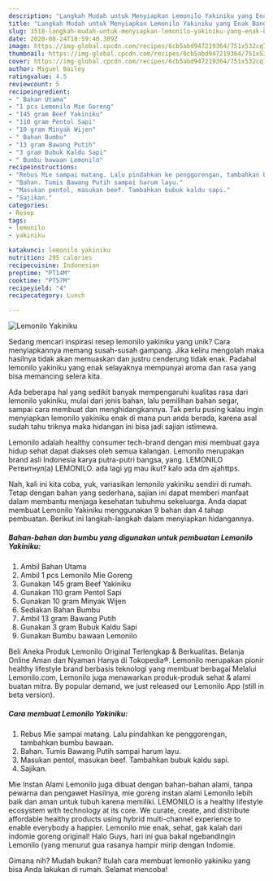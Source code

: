 ```yaml
---
description: "Langkah Mudah untuk Menyiapkan Lemonilo Yakiniku yang Enak Banget"
title: "Langkah Mudah untuk Menyiapkan Lemonilo Yakiniku yang Enak Banget"
slug: 3518-langkah-mudah-untuk-menyiapkan-lemonilo-yakiniku-yang-enak-banget
date: 2020-08-24T18:59:40.389Z
image: https://img-global.cpcdn.com/recipes/6cb5abd947219364/751x532cq70/lemonilo-yakiniku-foto-resep-utama.jpg
thumbnail: https://img-global.cpcdn.com/recipes/6cb5abd947219364/751x532cq70/lemonilo-yakiniku-foto-resep-utama.jpg
cover: https://img-global.cpcdn.com/recipes/6cb5abd947219364/751x532cq70/lemonilo-yakiniku-foto-resep-utama.jpg
author: Miguel Bailey
ratingvalue: 4.5
reviewcount: 5
recipeingredient:
- " Bahan Utama"
- "1 pcs Lemonilo Mie Goreng"
- "145 gram Beef Yakiniku"
- "110 gram Pentol Sapi"
- "10 gram Minyak Wijen"
- " Bahan Bumbu"
- "13 gram Bawang Putih"
- "3 gram Bubuk Kaldu Sapi"
- " Bumbu bawaan Lemonilo"
recipeinstructions:
- "Rebus Mie sampai matang. Lalu pindahkan ke penggorengan, tambahkan bumbu bawaan."
- "Bahan. Tumis Bawang Putih sampai harum layu."
- "Masukan pentol, masukan beef. Tambahkan bubuk kaldu sapi."
- "Sajikan."
categories:
- Resep
tags:
- lemonilo
- yakiniku

katakunci: lemonilo yakiniku 
nutrition: 295 calories
recipecuisine: Indonesian
preptime: "PT14M"
cooktime: "PT57M"
recipeyield: "4"
recipecategory: Lunch

---
```



![Lemonilo Yakiniku](https://img-global.cpcdn.com/recipes/6cb5abd947219364/751x532cq70/lemonilo-yakiniku-foto-resep-utama.jpg)

Sedang mencari inspirasi resep lemonilo yakiniku yang unik? Cara menyiapkannya memang susah-susah gampang. Jika keliru mengolah maka hasilnya tidak akan memuaskan dan justru cenderung tidak enak. Padahal lemonilo yakiniku yang enak selayaknya mempunyai aroma dan rasa yang bisa memancing selera kita.

Ada beberapa hal yang sedikit banyak mempengaruhi kualitas rasa dari lemonilo yakiniku, mulai dari jenis bahan, lalu pemilihan bahan segar, sampai cara membuat dan menghidangkannya. Tak perlu pusing kalau ingin menyiapkan lemonilo yakiniku enak di mana pun anda berada, karena asal sudah tahu triknya maka hidangan ini bisa jadi sajian istimewa.

Lemonilo adalah healthy consumer tech-brand dengan misi membuat gaya hidup sehat dapat diakses oleh semua kalangan. Lemonilo merupakan brand asli Indonesia karya putra-putri bangsa, yang. LEMONILO Ретвитнул(а) LEMONILO. ada lagi yg mau ikut? kalo ada dm ajahttps.


Nah, kali ini kita coba, yuk, variasikan lemonilo yakiniku sendiri di rumah. Tetap dengan bahan yang sederhana, sajian ini dapat memberi manfaat dalam membantu menjaga kesehatan tubuhmu sekeluarga. Anda dapat membuat Lemonilo Yakiniku menggunakan 9 bahan dan 4 tahap pembuatan. Berikut ini langkah-langkah dalam menyiapkan hidangannya.

<!--inarticleads1-->

##### Bahan-bahan dan bumbu yang digunakan untuk pembuatan Lemonilo Yakiniku:

1. Ambil  Bahan Utama
1. Ambil 1 pcs Lemonilo Mie Goreng
1. Gunakan 145 gram Beef Yakiniku
1. Gunakan 110 gram Pentol Sapi
1. Gunakan 10 gram Minyak Wijen
1. Sediakan  Bahan Bumbu
1. Ambil 13 gram Bawang Putih
1. Gunakan 3 gram Bubuk Kaldu Sapi
1. Gunakan  Bumbu bawaan Lemonilo


Beli Aneka Produk Lemonilo Original Terlengkap &amp; Berkualitas. Belanja Online Aman dan Nyaman Hanya di Tokopedia®. Lemonilo merupakan pionir healthy lifestyle brand berbasis teknologi yang membuat berbagai Melalui Lemonilo.com, Lemonilo juga menawarkan produk-produk sehat &amp; alami buatan mitra. By popular demand, we just released our Lemonilo App (still in beta version). 

<!--inarticleads2-->

##### Cara membuat Lemonilo Yakiniku:

1. Rebus Mie sampai matang. Lalu pindahkan ke penggorengan, tambahkan bumbu bawaan.
1. Bahan. Tumis Bawang Putih sampai harum layu.
1. Masukan pentol, masukan beef. Tambahkan bubuk kaldu sapi.
1. Sajikan.


Mie Instan Alami Lemonilo juga dibuat dengan bahan-bahan alami, tanpa pewarna dan pengawet Hasilnya, mie goreng instan alami Lemonilo lebih baik dan aman untuk tubuh karena memiliki. LEMONILO is a healthy lifestyle ecosystem with technology at its core. We curate, create, and distribute affordable healthy products using hybrid multi-channel experience to enable everybody a happier. Lemonilo mie enak, sehat, gak kalah dari indomie goreng original! Halo Guys, hari ini gua bakal ngebandingin Lemonilo (yang menurut gua rasanya hampir mirip dengan Indomie. 

Gimana nih? Mudah bukan? Itulah cara membuat lemonilo yakiniku yang bisa Anda lakukan di rumah. Selamat mencoba!
